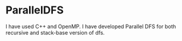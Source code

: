 # ParallelDFS
I have used C++ and OpenMP.
I have developed Parallel DFS for both recursive and stack-base version of dfs.

